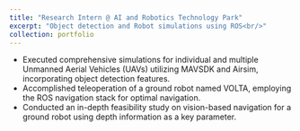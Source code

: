 ```yaml
---
title: "Research Intern @ AI and Robotics Technology Park"
excerpt: "Object detection and Robot simulations using ROS<br/>"
collection: portfolio
---
```


* Executed comprehensive simulations for individual and multiple Unmanned Aerial Vehicles (UAVs) utilizing MAVSDK and Airsim, incorporating object detection features.
* Accomplished teleoperation of a ground robot named VOLTA, employing the ROS navigation stack for optimal navigation.
* Conducted an in-depth feasibility study on vision-based navigation for a ground robot using depth information as a key parameter.
